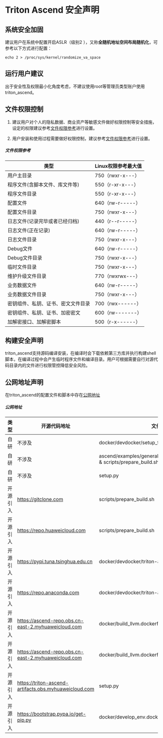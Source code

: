 # Triton Ascend 安全声明

## 系统安全加固

建议用户在系统中配置开启ASLR（级别2 ），又称**全随机地址空间布局随机化**，可参考以下方式进行配置：

    echo 2 > /proc/sys/kernel/randomize_va_space

## 运行用户建议

出于安全性及权限最小化角度考虑，不建议使用root等管理员类型账户使用triton_ascend。

## 文件权限控制

1. 建议用户对个人的隐私数据、商业资产等敏感文件做好权限控制等安全措施，设定的权限建议参考[文件权限参考](#文件权限参考)进行设置。

2. 用户安装和使用过程需要做好权限控制，建议参考[文件权限参考](#文件权限参考)进行设置。


##### 文件权限参考

|   类型                             |   Linux权限参考最大值   |
|----------------------------------- |-----------------------|
|  用户主目录                         |   750（rwxr-x---）     |
|  程序文件(含脚本文件、库文件等)       |   550（r-xr-x---）     |
|  程序文件目录                       |   550（r-xr-x---）     |
|  配置文件                           |   640（rw-r-----）     |
|  配置文件目录                       |   750（rwxr-x---）     |
|  日志文件(记录完毕或者已经归档)       |   440（r--r-----）     |
|  日志文件(正在记录)                  |   640（rw-r-----）    |
|  日志文件目录                       |   750（rwxr-x---）     |
|  Debug文件                         |   640（rw-r-----）      |
|  Debug文件目录                      |   750（rwxr-x---）     |
|  临时文件目录                       |   750（rwxr-x---）     |
|  维护升级文件目录                   |   770（rwxrwx---）      |
|  业务数据文件                       |   640（rw-r-----）      |
|  业务数据文件目录                   |   750（rwxr-x---）      |
|  密钥组件、私钥、证书、密文文件目录   |   700（rwx------）      |
|  密钥组件、私钥、证书、加密密文       |   600（rw-------）     |
|  加解密接口、加解密脚本              |   500（r-x------）      |


## 构建安全声明

triton_ascend支持源码编译安装，在编译时会下载依赖第三方库并执行构建shell脚本，在编译过程中会产生临时程序文件和编译目录。用户可根据需要自行对源代码目录内的文件进行权限管控降低安全风险。

## 公网地址声明

在triton_ascend的配置文件和脚本中存在[公网地址](#公网地址)

##### 公网地址
| 类型     | 开源代码地址                                                                                     | 文件名                                      | 公网IP地址/公网URL地址/域名/邮箱地址                                                                 | 用途说明                          |
|----------|------------------------------------------------------------------------------------------------|-------------------------------------------|------------------------------------------------------------------------------------------------------|-----------------------------------|
| 自研     | 不涉及                                                                                         | docker/devdocker/setup_triton-ascend_dev.sh | https://gitee.com/ascend/triton-ascend.git                                                          | triton_ascend源码仓地址                 |
| 自研     | 不涉及                                                                                         | ascend/examples/generalization_cases/run_daily.sh & scripts/prepare_build.sh | https://gitee.com/shijingchang/triton.git                                                           | 构建依赖代码仓                 |
| 自研     | 不涉及                                                                                         | setup.py                                   | https://gitee.com/ascend/triton-ascend/                                                             | triton_ascend源码仓地址 |
| 开源引入 | https://gitclone.com                                                            | scripts/prepare_build.sh                   | https://gitclone.com/github.com/llvm/llvm-project.git                                               | 依赖的llvm源码仓    |
| 开源引入 | https://repo.huaweicloud.com                                            | scripts/prepare_build.sh                           | https://repo.huaweicloud.com/repository/pypi/simple                                                | 用于配置pybind11下载连接 |
| 开源引入 | https://pypi.tuna.tsinghua.edu.cn                                                                                         | docker/devdocker/triton-ascend_dev.dockerfile | https://pypi.tuna.tsinghua.edu.cn/simple                                                             | python pip源配置         |
| 开源引入 | https://repo.anaconda.com                                                                | docker/devdocker/triton-ascend_dev.dockerfile | https://repo.anaconda.com/miniconda/Miniconda3-latest-Linux-${ARCH}.sh                             | anaconda下载链接        |
| 开源引入 | https://ascend-repo.obs.cn-east-2.myhuaweicloud.com | docker/build_llvm.dockerfile |https://ascend-repo.obs.cn-east-2.myhuaweicloud.com/Milan-ASL/Milan-ASL V100R001C22B800TP026/Ascend-cann-toolkit_8.2.RC1.alpha002_linux-x86_64.run | 用于下载CANN工具安装包 |
| 开源引入 | https://ascend-repo.obs.cn-east-2.myhuaweicloud.com | docker/build_llvm.dockerfile |https://ascend-repo.obs.cn-east-2.myhuaweicloud.com/Milan-ASL/Milan-ASL V100R001C22B800TP026/Ascend-cann-kernels-910b_8.2.RC1.alpha002_linux-x86_64.run | 用于下载CANN算子安装包 |
| 开源引入 | https://triton-ascend-artifacts.obs.myhuaweicloud.com | setup.py |https://triton-ascend-artifacts.obs.myhuaweicloud.com/llvm-builds/{name}.tar.gz | 用于下载预编译的LLVM工具 |
| 开源引入 | https://bootstrap.pypa.io/get-pip.py | docker/develop_env.dockerfile |https://bootstrap.pypa.io/get-pip.py | 用于自动化安装pip |
